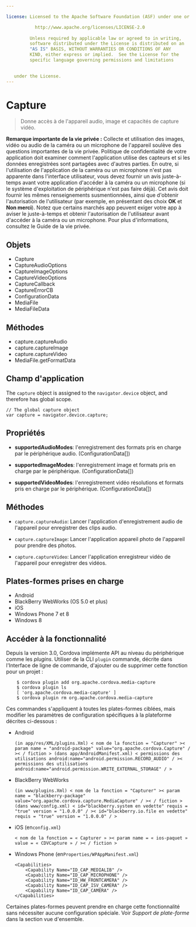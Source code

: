 ```yaml
---

license: Licensed to the Apache Software Foundation (ASF) under one or more contributor license agreements. See the NOTICE file distributed with this work for additional information regarding copyright ownership. The ASF licenses this file to you under the Apache License, Version 2.0 (the "License"); you may not use this file except in compliance with the License. You may obtain a copy of the License at

           http://www.apache.org/licenses/LICENSE-2.0
    
         Unless required by applicable law or agreed to in writing,
         software distributed under the License is distributed on an
         "AS IS" BASIS, WITHOUT WARRANTIES OR CONDITIONS OF ANY
         KIND, either express or implied.  See the License for the
         specific language governing permissions and limitations
    

   under the License.
---
```


# Capture

> Donne accès à de l'appareil audio, image et capacités de capture vidéo.

**Remarque importante de la vie privée :** Collecte et utilisation des images, vidéo ou audio de la caméra ou un microphone de l'appareil soulève des questions importantes de la vie privée. Politique de confidentialité de votre application doit examiner comment l'application utilise des capteurs et si les données enregistrées sont partagées avec d'autres parties. En outre, si l'utilisation de l'application de la caméra ou un microphone n'est pas apparente dans l'interface utilisateur, vous devez fournir un avis juste-à-temps avant votre application d'accéder à la caméra ou un microphone (si le système d'exploitation de périphérique n'est pas faire déjà). Cet avis doit fournir les mêmes renseignements susmentionnées, ainsi que d'obtenir l'autorisation de l'utilisateur (par exemple, en présentant des choix **OK** et **Non merci**). Notez que certains marchés app peuvent exiger votre app à aviser le juste-à-temps et obtenir l'autorisation de l'utilisateur avant d'accéder à la caméra ou un microphone. Pour plus d'informations, consultez le Guide de la vie privée.

## Objets

*   Capture
*   CaptureAudioOptions
*   CaptureImageOptions
*   CaptureVideoOptions
*   CaptureCallback
*   CaptureErrorCB
*   ConfigurationData
*   MediaFile
*   MediaFileData

## Méthodes

*   capture.captureAudio
*   capture.captureImage
*   capture.captureVideo
*   MediaFile.getFormatData

## Champ d'application

The `capture` object is assigned to the `navigator.device` object, and therefore has global scope.

    // The global capture object
    var capture = navigator.device.capture;
    

## Propriétés

*   **supportedAudioModes**: l'enregistrement des formats pris en charge par le périphérique audio. (ConfigurationData[])

*   **supportedImageModes**: l'enregistrement image et formats pris en charge par le périphérique. (ConfigurationData[])

*   **supportedVideoModes**: l'enregistrement vidéo résolutions et formats pris en charge par le périphérique. (ConfigurationData[])

## Méthodes

*   `capture.captureAudio`: Lancer l'application d'enregistrement audio de l'appareil pour enregistrer des clips audio.

*   `capture.captureImage`: Lancer l'application appareil photo de l'appareil pour prendre des photos.

*   `capture.captureVideo`: Lancer l'application enregistreur vidéo de l'appareil pour enregistrer des vidéos.

## Plates-formes prises en charge

*   Android
*   BlackBerry WebWorks (OS 5.0 et plus)
*   iOS
*   Windows Phone 7 et 8
*   Windows 8

## Accéder à la fonctionnalité

Depuis la version 3.0, Cordova implémente API au niveau du périphérique comme les *plugins*. Utiliser de la CLI `plugin` commande, décrite dans l'Interface de ligne de commande, d'ajouter ou de supprimer cette fonction pour un projet :

        $ cordova plugin add org.apache.cordova.media-capture
        $ cordova plugin ls
        [ 'org.apache.cordova.media-capture' ]
        $ cordova plugin rm org.apache.cordova.media-capture
    

Ces commandes s'appliquent à toutes les plates-formes ciblées, mais modifier les paramètres de configuration spécifiques à la plateforme décrites ci-dessous :

*   Android
    
        (in app/res/XML/plugins.Xml) < nom de la fonction = "Capturer" >< param name = "android-package" value="org.apache.cordova.Capture" / >< / fiction > (dans app/AndroidManifest.xml) < permissions des utilisations android:name="android.permission.RECORD_AUDIO" / >< permissions des utilisations android:name="android.permission.WRITE_EXTERNAL_STORAGE" / >
        

*   BlackBerry WebWorks
    
        (in www/plugins.Xml) < nom de la fonction = "Capturer" >< param name = "blackberry-package" value="org.apache.cordova.capture.MediaCapture" / >< / fiction > (dans www/config.xml) < id="blackberry.system en vedette" requis = "true" version = "1.0.0.0" / >< id="blackberry.io.file en vedette" requis = "true" version = "1.0.0.0" / >
        

*   iOS (en`config.xml`)
    
        < nom de la fonction = « Capturer » >< param name = « ios-paquet » value = « CDVCapture » / >< / fiction >
        

*   Windows Phone (en`Properties/WPAppManifest.xml`)
    
        <Capabilities>
            <Capability Name="ID_CAP_MEDIALIB" />
            <Capability Name="ID_CAP_MICROPHONE" />
            <Capability Name="ID_HW_FRONTCAMERA" />
            <Capability Name="ID_CAP_ISV_CAMERA" />
            <Capability Name="ID_CAP_CAMERA" />
        </Capabilities>
        

Certaines plates-formes peuvent prendre en charge cette fonctionnalité sans nécessiter aucune configuration spéciale. Voir *Support de plate-forme* dans la section vue d'ensemble.